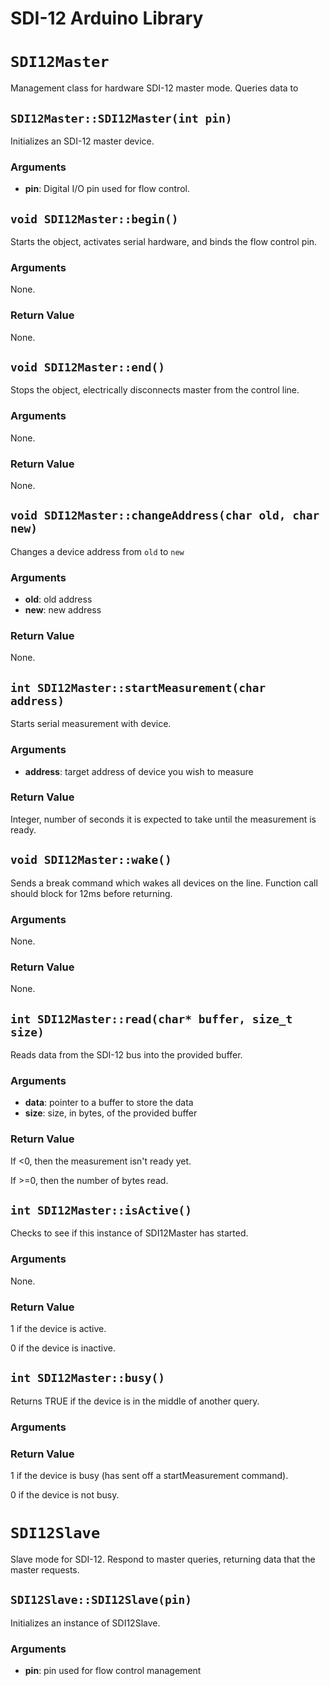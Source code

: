 # SDI-12 Arduino Library

# `SDI12Master`
Management class for hardware SDI-12 master mode.  Queries data to

## `SDI12Master::SDI12Master(int pin)`
Initializes an SDI-12 master device.

### Arguments
  * **pin**: Digital I/O pin used for flow control.

## `void SDI12Master::begin()`
Starts the object, activates serial hardware, and binds the flow control pin.

### Arguments
None.

### Return Value
None.

## `void SDI12Master::end()`
Stops the object, electrically disconnects master from the control line.

### Arguments
None.

### Return Value
None.

## `void SDI12Master::changeAddress(char old, char new)`
Changes a device address from `old` to `new`

### Arguments
  * **old**: old address
  * **new**: new address

### Return Value
None.

## `int SDI12Master::startMeasurement(char address)`
Starts serial measurement with device.

### Arguments
  * **address**: target address of device you wish to measure

### Return Value
Integer, number of seconds it is expected to take until the measurement is ready.

## `void SDI12Master::wake()`
Sends a break command which wakes all devices on the line.  Function call should
block for 12ms before returning.

### Arguments
None.

### Return Value
None.

## `int SDI12Master::read(char* buffer, size_t size)`
Reads data from the SDI-12 bus into the provided buffer.

### Arguments
  * **data**: pointer to a buffer to store the data
  * **size**: size, in bytes, of the provided buffer

### Return Value
If <0, then the measurement isn't ready yet.

If >=0, then the number of bytes read.

## `int SDI12Master::isActive()`
Checks to see if this instance of SDI12Master has started.

### Arguments
None.

### Return Value
1 if the device is active.

0 if the device is inactive.

## `int SDI12Master::busy()`
Returns TRUE if the device is in the middle of another query.

### Arguments

### Return Value
1 if the device is busy (has sent off a startMeasurement command).

0 if the device is not busy.


# `SDI12Slave`
Slave mode for SDI-12.  Respond to master queries, returning data that the master requests.

## `SDI12Slave::SDI12Slave(pin)`
Initializes an instance of SDI12Slave.

### Arguments
  * **pin**: pin used for flow control management

